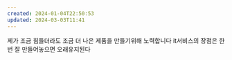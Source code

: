 ```yaml
---
created: 2024-01-04T22:50:53
updated: 2024-03-03T11:41
---
```

제가 조금 힘들더라도 조금 더 나은 제품을 만들기위해 노력합니다
it서비스의 장점은 한번 잘 만들어놓으면 오래유지된다